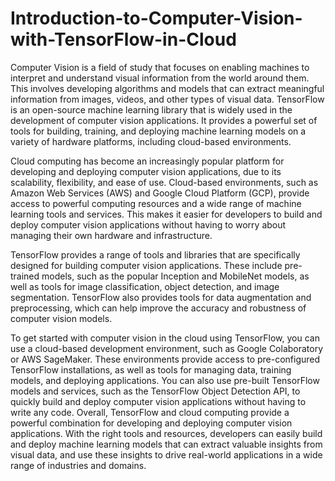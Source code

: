 # Introduction-to-Computer-Vision-with-TensorFlow-in-Cloud

Computer Vision is a field of study that focuses on enabling machines to interpret and understand visual information from the world around them. This involves developing algorithms and models that can extract meaningful information from images, videos, and other types of visual data. TensorFlow is an open-source machine learning library that is widely used in the development of computer vision applications. It provides a powerful set of tools for building, training, and deploying machine learning models on a variety of hardware platforms, including cloud-based environments.

Cloud computing has become an increasingly popular platform for developing and deploying computer vision applications, due to its scalability, flexibility, and ease of use. Cloud-based environments, such as Amazon Web Services (AWS) and Google Cloud Platform (GCP), provide access to powerful computing resources and a wide range of machine learning tools and services. This makes it easier for developers to build and deploy computer vision applications without having to worry about managing their own hardware and infrastructure.

TensorFlow provides a range of tools and libraries that are specifically designed for building computer vision applications. These include pre-trained models, such as the popular Inception and MobileNet models, as well as tools for image classification, object detection, and image segmentation. TensorFlow also provides tools for data augmentation and preprocessing, which can help improve the accuracy and robustness of computer vision models.

To get started with computer vision in the cloud using TensorFlow, you can use a cloud-based development environment, such as Google Colaboratory or AWS SageMaker. These environments provide access to pre-configured TensorFlow installations, as well as tools for managing data, training models, and deploying applications. You can also use pre-built TensorFlow models and services, such as the TensorFlow Object Detection API, to quickly build and deploy computer vision applications without having to write any code. Overall, TensorFlow and cloud computing provide a powerful combination for developing and deploying computer vision applications. With the right tools and resources, developers can easily build and deploy machine learning models that can extract valuable insights from visual data, and use these insights to drive real-world applications in a wide range of industries and domains.
